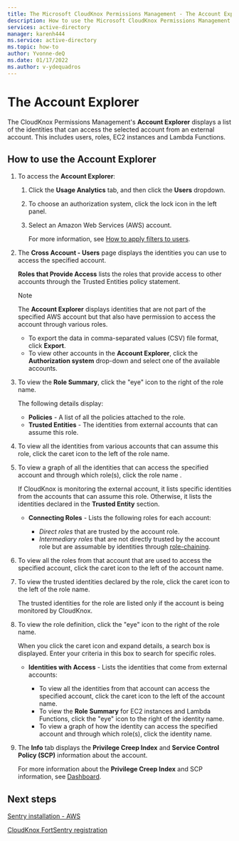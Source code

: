 ```yaml
---
title: The Microsoft CloudKnox Permissions Management - The Account Explorer
description: How to use the Microsoft CloudKnox Permissions Management Account Explorer to view identities.
services: active-directory
manager: karenh444
ms.service: active-directory
ms.topic: how-to
author: Yvonne-deQ
ms.date: 01/17/2022
ms.author: v-ydequadros
---
```


# The Account Explorer

The CloudKnox Permissions Management's **Account Explorer** displays a list of the identities that can access the selected account from an external account. This includes users, roles, EC2 instances and Lambda Functions.

## How to use the Account Explorer

1. To access the **Account Explorer**:
    1. Click the **Usage Analytics** tab, and then click the **Users** dropdown.

    2. To choose an authorization system, click the lock icon in the left panel.

    3. Select an Amazon Web Services (AWS) account. 

        For more information, see [How to apply filters to users](https://www.notion.so/cloudknox/Usage-Analytics-2147da11c8ff47e1bb7989b4005c4105#3c4562396db24421a9670e40e1dda6eb).

2. The **Cross Account - Users** page displays the identities you can use to access the specified account. 

    **Roles that Provide Access** lists the roles that provide access to other accounts through the Trusted Entities policy statement.

    > [!NOTE]
    > The **Account Explorer** displays identities that are not part of the specified AWS account but that also have permission to access the account through various roles.

     - To export the data in comma-separated values (CSV) file format, click **Export**.
     - To view other accounts in the **Account Explorer**, click the **Authorization system** drop-down and select one of the available accounts.

3. To view the **Role Summary**, click the "eye" icon to the right of the role name. 

    The following details display:

     - **Policies** - A list of all the policies attached to the role.
     - **Trusted Entities** - The identities from external accounts that can assume this role.

4. To view all the identities from various accounts that can assume this role, click the caret icon to the left of the role name.

5. To view a graph of all the identities that can access the specified account and through which role(s), click the role name . 

     If CloudKnox is monitoring the external account, it lists specific identities from the accounts that can assume this role. Otherwise, it lists the identities declared in the **Trusted Entity** section.

     - **Connecting Roles** - Lists the following roles for each account:

         - *Direct roles* that are trusted by the account role.
         - *Intermediary roles* that are not directly trusted by the account role but are assumable by identities through [role-chaining](https://docs.aws.amazon.com/IAM/latest/UserGuide/id_roles_terms-and-concepts.html).

6. To view all the roles from that account that are used to access the specified account, click the caret icon to the left of the account name.

7. To view the trusted identities declared by the role, click the caret icon to the left of the role name. 

     The trusted identities for the role are listed only if the account is being monitored by CloudKnox.

8. To view the role definition, click the "eye" icon to the right of the role name. 

     When you click the caret icon and expand details, a search box is displayed. Enter your criteria in this box to search for specific roles.

     - **Identities with Access** - Lists the identities that come from external accounts:

        - To view all the identities from that account can access the specified account, click the caret icon to the left of the account name.
        - To view the **Role Summary** for EC2 instances and Lambda Functions, click the "eye" icon to the right of the identity name. 
        -  To view a graph of how the identity can access the specified account and through which role(s), click the identity name.

9. The **Info** tab displays the **Privilege Creep Index** and **Service Control Policy (SCP)** information about the account. 

     For more information about the **Privilege Creep Index** and SCP information, see [Dashboard](https://docs.aws.amazon.com/IAM/latest/UserGuide/product-dashboard.html).

## Next steps

[Sentry installation - AWS](https://docs.cloudknox.io/Product%20Documentation%2098db130474114c96be4b3c4f27a0b297/Sentry%20Installation%20-%20AWS%20bef8e66cf2834aa69867b628f4b0a203.html)

[CloudKnox FortSentry registration](https://docs.cloudknox.io/Product%20Documentation%2098db130474114c96be4b3c4f27a0b297/CloudKnox%20FortSentry%20Registration%20f9f85592b2cf48aca0c0effd604a0827.html)
